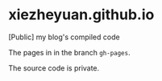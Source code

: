 # xiezheyuan.github.io
[Public] my blog's compiled code

The pages in in the branch `gh-pages`.

The source code is private.
